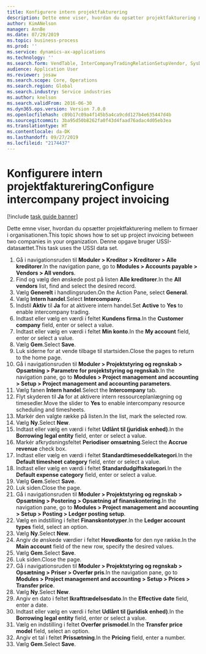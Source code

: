 ```yaml
---
title: Konfigurere intern projektfakturering
description: Dette emne viser, hvordan du opsætter projektfakturering mellem to firmaer i organisationen.
author: KimANelson
manager: AnnBe
ms.date: 07/29/2019
ms.topic: business-process
ms.prod: ''
ms.service: dynamics-ax-applications
ms.technology: ''
ms.search.form: VendTable, InterCompanyTradingRelationSetupVendor, SysDataAreaSelectLookup, ProjParameters, ProjPosting, ProjTransferPrice
audience: Application User
ms.reviewer: josaw
ms.search.scope: Core, Operations
ms.search.region: Global
ms.search.industry: Service industries
ms.author: knelson
ms.search.validFrom: 2016-06-30
ms.dyn365.ops.version: Version 7.0.0
ms.openlocfilehash: c89b17c09a4f145b5a4ca9cdd127b4e635447d4b
ms.sourcegitcommit: 3ba95d50b8262fa0f43d4faad76adac4d05eb3ea
ms.translationtype: HT
ms.contentlocale: da-DK
ms.lasthandoff: 09/27/2019
ms.locfileid: "2174437"
---
```

# <a name="configure-intercompany-project-invoicing"></a><span data-ttu-id="cbf1f-103">Konfigurere intern projektfakturering</span><span class="sxs-lookup"><span data-stu-id="cbf1f-103">Configure intercompany project invoicing</span></span>

[!include [task guide banner](../../includes/task-guide-banner.md)]

<span data-ttu-id="cbf1f-104">Dette emne viser, hvordan du opsætter projektfakturering mellem to firmaer i organisationen.</span><span class="sxs-lookup"><span data-stu-id="cbf1f-104">This topic shows how to set up project invoicing between two companies in your organization.</span></span> <span data-ttu-id="cbf1f-105">Denne opgave bruger USSI-datasættet.</span><span class="sxs-lookup"><span data-stu-id="cbf1f-105">This task uses the USSI data set.</span></span>

1. <span data-ttu-id="cbf1f-106">Gå i navigationsruden til **Moduler > Kreditor > Kreditorer > Alle kreditorer**.</span><span class="sxs-lookup"><span data-stu-id="cbf1f-106">In the navigation pane, go to **Modules > Accounts payable > Vendors > All vendors**.</span></span>
2. <span data-ttu-id="cbf1f-107">Find og vælg den ønskede post på listen **Alle kreditorer**.</span><span class="sxs-lookup"><span data-stu-id="cbf1f-107">In the **All vendors** list, find and select the desired record.</span></span>
3. <span data-ttu-id="cbf1f-108">Vælg **Generelt** i handlingsruden.</span><span class="sxs-lookup"><span data-stu-id="cbf1f-108">On the Action Pane, select **General**.</span></span>
4. <span data-ttu-id="cbf1f-109">Vælg **Intern handel**.</span><span class="sxs-lookup"><span data-stu-id="cbf1f-109">Select **Intercompany**.</span></span>
5. <span data-ttu-id="cbf1f-110">Indstil **Aktiv** til **Ja** for at aktivere intern handel.</span><span class="sxs-lookup"><span data-stu-id="cbf1f-110">Set **Active** to **Yes** to enable intercompany trading.</span></span>
6. <span data-ttu-id="cbf1f-111">Indtast eller vælg en værdi i feltet **Kundens firma**.</span><span class="sxs-lookup"><span data-stu-id="cbf1f-111">In the **Customer company** field, enter or select a value.</span></span>
7. <span data-ttu-id="cbf1f-112">Indtast eller vælg en værdi i feltet **Min konto**.</span><span class="sxs-lookup"><span data-stu-id="cbf1f-112">In the **My account** field, enter or select a value.</span></span>
8. <span data-ttu-id="cbf1f-113">Vælg **Gem**.</span><span class="sxs-lookup"><span data-stu-id="cbf1f-113">Select **Save**.</span></span>
9. <span data-ttu-id="cbf1f-114">Luk siderne for at vende tilbage til startsiden.</span><span class="sxs-lookup"><span data-stu-id="cbf1f-114">Close the pages to return to the home page.</span></span>
10. <span data-ttu-id="cbf1f-115">Gå i navigationsruden til **Moduler > Projektstyring og regnskab > Opsætning > Parametre for projektstyring og regnskab**.</span><span class="sxs-lookup"><span data-stu-id="cbf1f-115">In the navigation pane, go to **Modules > Project management and accounting > Setup > Project management and accounting parameters**.</span></span>
11. <span data-ttu-id="cbf1f-116">Vælg fanen **Intern handel**.</span><span class="sxs-lookup"><span data-stu-id="cbf1f-116">Select the **Intercompany** tab.</span></span>
12. <span data-ttu-id="cbf1f-117">Flyt skyderen til **Ja** for at aktivere intern ressourceplanlægning og timesedler.</span><span class="sxs-lookup"><span data-stu-id="cbf1f-117">Move the slider to **Yes** to enable intercompany resource scheduling and timesheets.</span></span>
13. <span data-ttu-id="cbf1f-118">Markér den valgte række på listen.</span><span class="sxs-lookup"><span data-stu-id="cbf1f-118">In the list, mark the selected row.</span></span>
14. <span data-ttu-id="cbf1f-119">Vælg **Ny**.</span><span class="sxs-lookup"><span data-stu-id="cbf1f-119">Select **New**.</span></span>
15. <span data-ttu-id="cbf1f-120">Indtast eller vælg en værdi i feltet **Udlånt til (juridisk enhed)**.</span><span class="sxs-lookup"><span data-stu-id="cbf1f-120">In the **Borrowing legal entity** field, enter or select a value.</span></span>
16. <span data-ttu-id="cbf1f-121">Markér afkrydsningsfeltet **Periodiser omsætning**.</span><span class="sxs-lookup"><span data-stu-id="cbf1f-121">Select the **Accrue revenue** check box.</span></span>
17. <span data-ttu-id="cbf1f-122">Indtast eller vælg en værdi i feltet **Standardtimeseddelkategori**.</span><span class="sxs-lookup"><span data-stu-id="cbf1f-122">In the **Default timesheet category** field, enter or select a value.</span></span>
18. <span data-ttu-id="cbf1f-123">Indtast eller vælg en værdi i feltet **Standardudgiftskategori**.</span><span class="sxs-lookup"><span data-stu-id="cbf1f-123">In the **Default expense category** field, enter or select a value.</span></span>
19. <span data-ttu-id="cbf1f-124">Vælg **Gem**.</span><span class="sxs-lookup"><span data-stu-id="cbf1f-124">Select **Save**.</span></span>
20. <span data-ttu-id="cbf1f-125">Luk siden.</span><span class="sxs-lookup"><span data-stu-id="cbf1f-125">Close the page.</span></span>
21. <span data-ttu-id="cbf1f-126">Gå i navigationsruden til **Moduler > Projektstyring og regnskab > Opsætning > Postering > Opsætning af finanskontering**.</span><span class="sxs-lookup"><span data-stu-id="cbf1f-126">In the navigation pane, go to **Modules > Project management and accounting > Setup > Posting > Ledger posting setup**.</span></span>
22. <span data-ttu-id="cbf1f-127">Vælg en indstilling i feltet **Finanskontotyper**.</span><span class="sxs-lookup"><span data-stu-id="cbf1f-127">In the **Ledger account types** field, select an option.</span></span>
23. <span data-ttu-id="cbf1f-128">Vælg **Ny**.</span><span class="sxs-lookup"><span data-stu-id="cbf1f-128">Select **New**.</span></span>
24. <span data-ttu-id="cbf1f-129">Angiv de ønskede værdier i feltet **Hovedkonto** for den nye række.</span><span class="sxs-lookup"><span data-stu-id="cbf1f-129">In the **Main account** field of the new row, specify the desired values.</span></span>
25. <span data-ttu-id="cbf1f-130">Vælg **Gem**.</span><span class="sxs-lookup"><span data-stu-id="cbf1f-130">Select **Save**.</span></span>
26. <span data-ttu-id="cbf1f-131">Luk siden.</span><span class="sxs-lookup"><span data-stu-id="cbf1f-131">Close the page.</span></span>
27. <span data-ttu-id="cbf1f-132">Gå i navigationsruden til **Moduler > Projektstyring og regnskab > Opsætning > Priser > Overfør pris**.</span><span class="sxs-lookup"><span data-stu-id="cbf1f-132">In the navigation pane, go to **Modules > Project management and accounting > Setup > Prices > Transfer price**.</span></span>
28. <span data-ttu-id="cbf1f-133">Vælg **Ny**.</span><span class="sxs-lookup"><span data-stu-id="cbf1f-133">Select **New**.</span></span>
29. <span data-ttu-id="cbf1f-134">Angiv en dato i feltet **Ikrafttrædelsesdato**.</span><span class="sxs-lookup"><span data-stu-id="cbf1f-134">In the **Effective date** field, enter a date.</span></span>
30. <span data-ttu-id="cbf1f-135">Indtast eller vælg en værdi i feltet **Udlånt til (juridisk enhed)**.</span><span class="sxs-lookup"><span data-stu-id="cbf1f-135">In the **Borrowing legal entity** field, enter or select a value.</span></span>
31. <span data-ttu-id="cbf1f-136">Vælg en indstilling i feltet **Overfør prismodel**.</span><span class="sxs-lookup"><span data-stu-id="cbf1f-136">In the **Transfer price model** field, select an option.</span></span>
32. <span data-ttu-id="cbf1f-137">Angiv et tal i feltet **Prissætning**.</span><span class="sxs-lookup"><span data-stu-id="cbf1f-137">In the **Pricing** field, enter a number.</span></span>
33. <span data-ttu-id="cbf1f-138">Vælg **Gem**.</span><span class="sxs-lookup"><span data-stu-id="cbf1f-138">Select **Save**.</span></span>

